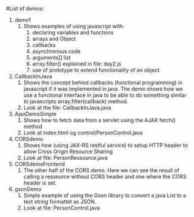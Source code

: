 #List of demos:
1. demo1
   1. Shows examples of using javascript with:
      1. declaring variables and functions
      2. arrays and Object
      3. callbacks
      4. asynchronous code
      5. arguments[] list
      6. array.filter() explained in file: day2.js
      7. use of prototype to extend functionality of an object.
2. CallbackInJava
   1. Shows the concept behind callbacks (functional programming) in javascript if it was implemented in java. The demo shows how we use a functional interface in java to be able to do something similar to javascripts array.filter(callback) method.
   2. Look at the file: CallbackInJava.java
3. AjaxDemoSimple
   1. Shows how to fetch data from a servlet using the AJAX fetch() method
   2. Look at index.html og control/PersonControl.java
4. CORSdemo
   1. Shows how (using JAX-RS restful service) to setup HTTP header to allow Cross Origin Resource Sharing
   2. Look at file: PersonRessource.java
5. CORSdemoFrontend
   1. The other half of the CORS demo. Here we can see the result of calling a ressource without CORS header and one where the CORS header is set.
6. gsonDemo
   1. Simple example of using the Gson library to convert a java List<Person> to a text string formattet as JSON.
   2. Look at file: PersonControl.java
